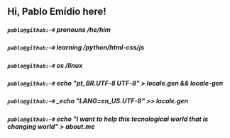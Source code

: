 ## Hi, Pablo Emídio here!


##### `pablo@github:~#` _pronouns /he/him_

##### `pablo@github:~#` _learning /python/html-css/js_

##### `pablo@github:~#` _os /linux_

##### `pablo@github:~#` _echo "pt_BR.UTF-8 UTF-8" > locale.gen && locale-gen_

##### `pablo@github:~#` _echo "LANG=en_US.UTF-8" >> locale.gen

##### `pablo@github:~#` _echo "I want to help this tecnological world that is changing world" > about.me_



<!--
```
- I´m Pablo Emídio
- Prounouns: He | Him
- Learning: Python | Js | Hacking
- OS: Linux
- Want: help this technological world that is changing the world
```

**PabloEmidio/PabloEmidio** is a ✨ _special_ ✨ repository because its `README.md` (this file) appears on your GitHub profile.

Here are some ideas to get you started:

- 🔭 I’m currently working on ...
- 🌱 I’m currently learning ...
- 👯 I’m looking to collaborate on ...
- 🤔 I’m looking for help with ...
- 💬 Ask me about ...
- 📫 How to reach me: ...
- 😄 Pronouns: ...
- ⚡ Fun fact: ...
-->
